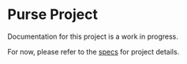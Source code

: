 # Purse Project
Documentation for this project is a work in progress.

For now, please refer to the [specs](specs.yaml) for project details.
